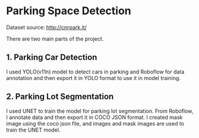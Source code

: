 # Parking Space Detection

Dataset source: http://cnrpark.it/

There are two main parts of the project.

## 1. Parking Car Detection

I used YOLO(v11n) model to detect cars in parking and Roboflow for data annotation and then export it in YOLO format to use it in model training.

## 2. Parking Lot Segmentation

I used UNET to train the model for parking lot segmentation. From  Roboflow, I annotate data and then export it in COCO JSON format. I created mask image using the coco json file, and images and mask images are used to train the UNET model.